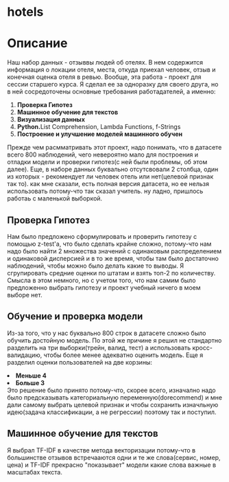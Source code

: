# hotels
# Описание
Наш набор данных - отзыввы людей об отелях. В нем содержится информация о локации отеля, места, откуда приехал человек, отзыв и конечная оценка отеля в ревью.
Вообще, эта работа - проект для сессии старшего курса. Я сделал ее за одноразку для своего друга, но в ней сосредоточены основные требования работадателей, а именно:
<ol>
  <li><strong>Проверка Гипотез</strong></li>
  <li><strong>Машинное обучение для текстов</strong></li>
  <li><strong>Визуализация данных</strong></li>
  <li><strong>Python.</strong>List Comprehension, Lambda Functions, f-Strings</li>
  <li><strong>Построение и улучшение моделей машинного обучен</strong></li>
</ol>
Прежде чем расмматривать этот проект, надо понимать, что в датасете всего 800 наблюдений, чего невероятно мало для построения и отладки модели и проверки гипотез(с ней 
были проблемы, об этом далее). Еще, в наборе данных буквально отсутсвовали 2 столбца, один из которых - рекомендует ли человек отель или нет(целевой признак так то).
как мне сказали, есть полная версия датасета, но ее нельзя использовать потому-что так сказал учитель. ну ладно, пришлось работаь с маленькой выборкой.

## Проверка Гипотез
Нам было предложено сформулировать и проверить гипотезу с помощью z-test'a, что было сделать крайне сложно, потому-что нам надо было найти 2 множества значений с 
одинаковым  распределением и одинаковой дисперсией и в то же время, чтобы там было достаточно наблюдений, чтобы можно было делать какие то выводы. Я сгрупировать средние
оценки по штатам и взять топ-2 по количеству. Смысла в этом немного, но с учетом того, что нам самим было предложенно выбрать гипотезу и проект учебный ничего в моем
выборе нет.

## Обучение и проверка модели
Из-за того, что у нас буквально 800 строк в датасете сложно было обучить достойную модель. По этой же причине я решил не стандартно разделить на три выборки(трейн, валид,
тест) а использовать кросс-валидацию, чтобы более менее адекватно оценить модель. Еще я разделил оценки пользователей на две корзины:
  <li><strong>Меньше 4</strong></li>
  <li><strong>Больше 3</strong></li>
Это решение было принято потому-что, скорее всего, изначално надо было предсказывать категориальную переменную(dorecommend) и мне дали самому выбрать целевой признак
и чтобы сохранить изначльную идею(задача классификации, а не регрессии) поэтому так и поступил.

## Машинное обучение для текстов
Я выбрал TF-IDF в качестве метода векторизации потому-что в большинстве отзывов встречааются одни и те же слова(сервис, номер, цена) и TF-IDF прекрасно "показывает"
модели какие слова важные в масштабах текста.
